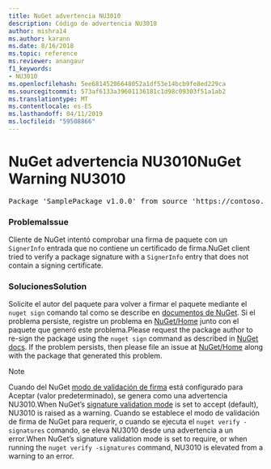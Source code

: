 ```yaml
---
title: NuGet advertencia NU3010
description: Código de advertencia NU3010
author: mishra14
ms.author: karann
ms.date: 8/16/2018
ms.topic: reference
ms.reviewer: anangaur
f1_keywords:
- NU3010
ms.openlocfilehash: 5ee68145206648052a1df53e14bcb9fe8ed229ca
ms.sourcegitcommit: 573af6133a39601136181c1d98c09303f51a1ab2
ms.translationtype: MT
ms.contentlocale: es-ES
ms.lasthandoff: 04/11/2019
ms.locfileid: "59508866"
---
```

# <a name="nuget-warning-nu3010"></a><span data-ttu-id="8f996-103">NuGet advertencia NU3010</span><span class="sxs-lookup"><span data-stu-id="8f996-103">NuGet Warning NU3010</span></span>

<pre>Package 'SamplePackage v1.0.0' from source 'https://contoso.com/index.json': The primary signature does not have a signing certificate.</pre>

### <a name="issue"></a><span data-ttu-id="8f996-104">Problema</span><span class="sxs-lookup"><span data-stu-id="8f996-104">Issue</span></span>

<span data-ttu-id="8f996-105">Cliente de NuGet intentó comprobar una firma de paquete con un `SignerInfo` entrada que no contiene un certificado de firma.</span><span class="sxs-lookup"><span data-stu-id="8f996-105">NuGet client tried to verify a package signature with a `SignerInfo` entry that does not contain a signing certificate.</span></span>


### <a name="solution"></a><span data-ttu-id="8f996-106">Soluciones</span><span class="sxs-lookup"><span data-stu-id="8f996-106">Solution</span></span>

<span data-ttu-id="8f996-107">Solicite el autor del paquete para volver a firmar el paquete mediante el `nuget sign` comando tal como se describe en [documentos de NuGet](https://docs.microsoft.com/en-us/nuget/create-packages/sign-a-package). Si el problema persiste, registre un problema en [NuGet/Home](https://github.com/NuGet/Home/issues) junto con el paquete que generó este problema.</span><span class="sxs-lookup"><span data-stu-id="8f996-107">Please request the package author to re-sign the package using the `nuget sign` command as described in [NuGet docs](https://docs.microsoft.com/en-us/nuget/create-packages/sign-a-package). If the problem persists, then please file an issue at [NuGet/Home](https://github.com/NuGet/Home/issues) along with the package that generated this problem.</span></span>


> [!Note]
> <span data-ttu-id="8f996-108">Cuando del NuGet [modo de validación de firma](https://docs.microsoft.com/en-us/nuget/consume-packages/installing-signed-packages#configure-package-signature-requirements) está configurado para Aceptar (valor predeterminado), se genera como una advertencia NU3010.</span><span class="sxs-lookup"><span data-stu-id="8f996-108">When NuGet’s [signature validation mode](https://docs.microsoft.com/en-us/nuget/consume-packages/installing-signed-packages#configure-package-signature-requirements) is set to accept (default), NU3010 is raised as a warning.</span></span> <span data-ttu-id="8f996-109">Cuando se establece el modo de validación de firma de NuGet para requerir, o cuando se ejecuta el `nuget verify -signatures` comando, se eleva NU3010 desde una advertencia a un error.</span><span class="sxs-lookup"><span data-stu-id="8f996-109">When NuGet’s signature validation mode is set to require, or when running the `nuget verify -signatures` command, NU3010 is elevated from a warning to an error.</span></span> 